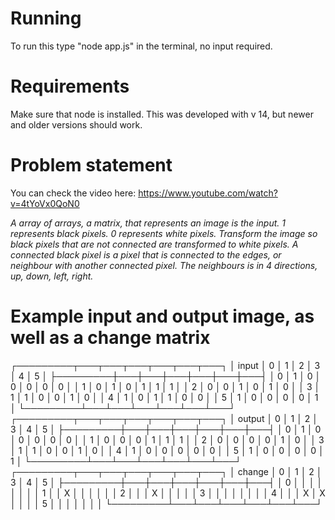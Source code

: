 # Running
To run this type "node app.js" in the terminal, no input required.

# Requirements
Make sure that node is installed. This was developed with v 14, but newer and older versions should work.

# Problem statement
You can check the video here: https://www.youtube.com/watch?v=4tYoVx0QoN0

_A array of arrays, a matrix, that represents an image is the input. 1 represents black pixels. 0 represents white pixels. 
Transform the image so black pixels that are not connected are transformed to white pixels.
A connected black pixel is a pixel that is connected to the edges, or neighbour with another connected pixel. 
The neighbours is in 4 directions, up, down, left, right._

# Example input and output image, as well as a change matrix

┌─────────┬───┬───┬───┬───┬───┬───┐
│  input  │ 0 │ 1 │ 2 │ 3 │ 4 │ 5 │
├─────────┼───┼───┼───┼───┼───┼───┤
│    0    │ 1 │ 0 │ 0 │ 0 │ 0 │ 0 │
│    1    │ 0 │ 1 │ 0 │ 1 │ 1 │ 1 │
│    2    │ 0 │ 0 │ 1 │ 0 │ 1 │ 0 │
│    3    │ 1 │ 1 │ 0 │ 0 │ 1 │ 0 │
│    4    │ 1 │ 0 │ 1 │ 1 │ 0 │ 0 │
│    5    │ 1 │ 0 │ 0 │ 0 │ 0 │ 1 │
└─────────┴───┴───┴───┴───┴───┴───┘
┌─────────┬───┬───┬───┬───┬───┬───┐
│ output  │ 0 │ 1 │ 2 │ 3 │ 4 │ 5 │
├─────────┼───┼───┼───┼───┼───┼───┤
│    0    │ 1 │ 0 │ 0 │ 0 │ 0 │ 0 │
│    1    │ 0 │ 0 │ 0 │ 1 │ 1 │ 1 │
│    2    │ 0 │ 0 │ 0 │ 0 │ 1 │ 0 │
│    3    │ 1 │ 1 │ 0 │ 0 │ 1 │ 0 │
│    4    │ 1 │ 0 │ 0 │ 0 │ 0 │ 0 │
│    5    │ 1 │ 0 │ 0 │ 0 │ 0 │ 1 │
└─────────┴───┴───┴───┴───┴───┴───┘
┌─────────┬───┬───┬───┬───┬───┬───┐
│ change  │ 0 │ 1 │ 2 │ 3 │ 4 │ 5 │
├─────────┼───┼───┼───┼───┼───┼───┤
│    0    │   │   │   │   │   │   │
│    1    │   │ X │   │   │   │   │
│    2    │   │   │ X │   │   │   │
│    3    │   │   │   │   │   │   │
│    4    │   │   │ X │ X │   │   │
│    5    │   │   │   │   │   │   │
└─────────┴───┴───┴───┴───┴───┴───┘